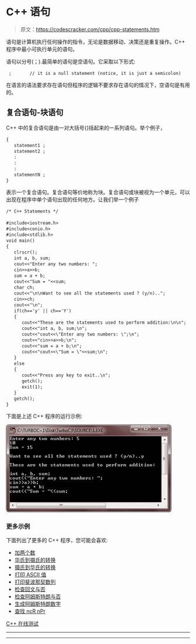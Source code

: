 # C++ 语句

> 原文：<https://codescracker.com/cpp/cpp-statements.htm>

语句是计算机执行任何操作的指令，无论是数据移动、决策还是重复操作。C++ 程序中最小可执行单元的语句。

语句以分号(；).最简单的语句是空语句。它采取以下形式:

```
 ;       // it is a null statement (notice, it is just a semicolon)
```

在语言的语法要求存在语句但程序的逻辑不要求存在语句的情况下，空语句是有用的。

## 复合语句-块语句

C++ 中的复合语句是由一对大括号{}括起来的一系列语句。举个例子，

```
{
   statement1 ;
   statement2 ;
   :
   :
   :
   statementN ;
}
```

表示一个复合语句。复合语句等价地称为块。复合语句或块被视为一个单元，可以出现在程序中单个语句出现的任何地方。让我们举一个例子

```
/* C++ Statements */

#include<iostream.h>
#include<conio.h>
#include<stdlib.h>
void main()
{
   clrscr();
   int a, b, sum;
   cout<<"Enter any two numbers: ";
   cin>>a>>b;
   sum = a + b;
   cout<<"Sum = "<<sum;
   char ch;
   cout<<"\n\nWant to see all the statements used ? (y/n)..";
   cin>>ch;
   cout<<"\n";
   if(ch=='y' || ch=='Y')
   {
      cout<<"These are the statements used to perform addition:\n\n";
      cout<<"int a, b, sum;\n";
      cout<<"cout<<\"Enter any two numbers: \";\n";
      cout<<"cin>>a>>b;\n";
      cout<<"sum = a + b;\n";
      cout<<"cout<<\"Sum = \"<<sum;\n";
   }
   else
   {
      cout<<"Press any key to exit..\n";
      getch();
      exit(1);
   }
   getch();
}
```

下面是上述 C++ 程序的运行示例:

![c++ statements](img/02e64132e6e00f453345156bcd0c1254.png)

### 更多示例

下面列出了更多的 C++ 程序，您可能会喜欢:

*   [加两个数](/cpp/program/cpp-program-add-two-numbers.htm)
*   [华氏到摄氏的转换](/cpp/program/cpp-program-convert-fahrenheit-to-centigrade.htm)
*   [摄氏到华氏的转换](/cpp/program/cpp-program-convert-centigrade-to-fahrenheit.htm)
*   [打印 ASCII 值](/cpp/program/cpp-program-print-ascii-values.htm)
*   [打印斐波那契数列](/cpp/program/cpp-program-print-fabonacci-series.htm)
*   [检查回文与否](/cpp/program/cpp-program-palindrome-number.htm)
*   [检查阿姆斯特朗与否](/cpp/program/cpp-program-find-armstrong-number.htm)
*   [生成阿姆斯特朗数字](/cpp/program/cpp-program-generate-armstrong-number.htm)
*   [查找 ncR nPr](/cpp/program/cpp-program-find-ncr-npr.htm)

[C++ 在线测试](/exam/showtest.php?subid=3)

* * *

* * *